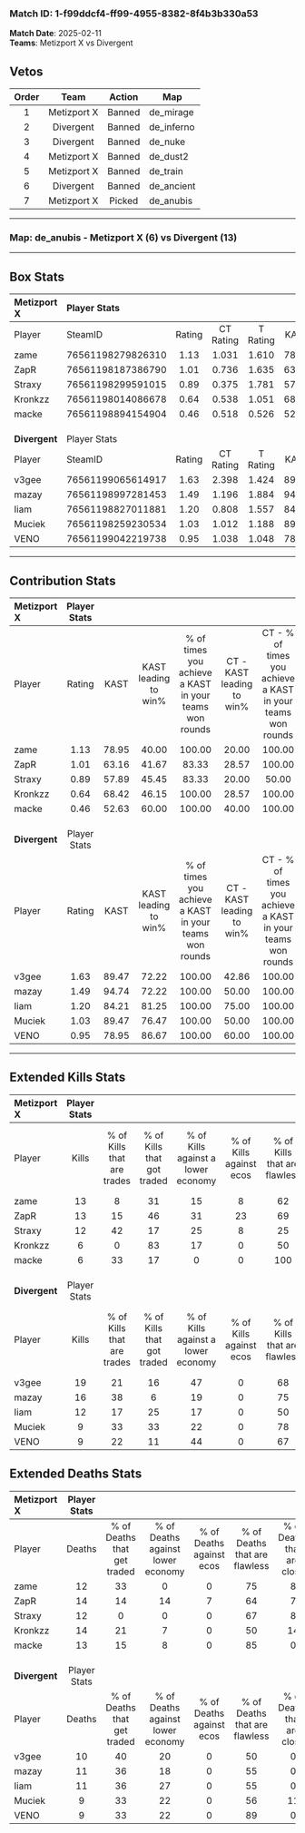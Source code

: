 ### Match ID: 1-f99ddcf4-ff99-4955-8382-8f4b3b330a53  
**Match Date**: 2025-02-11  
**Teams**: Metizport X vs Divergent  

## Vetos  

| Order | Team | Action | Map |
| :---: | :--: | :----: | --- |
| 1 | Metizport X | Banned | de_mirage |
| 2 | Divergent | Banned | de_inferno |
| 3 | Divergent | Banned | de_nuke |
| 4 | Metizport X | Banned | de_dust2 |
| 5 | Metizport X | Banned | de_train |
| 6 | Divergent | Banned | de_ancient |
| 7 | Metizport X | Picked | de_anubis |

---  

### **Map**: de_anubis - Metizport X (6) vs Divergent (13)  
---  

## Box Stats  

| **Metizport X** | Player Stats      |        |           |          |       |      |       |         |        |      |     |
| :- | :- | :-: | :-: | :-: | :-: | :-: | :-: | :-: | :-: | :-: | :-: |
| Player          | SteamID           | Rating | CT Rating | T Rating | KAST  | ADR  | Kills | Assists | Deaths | K/D  | HS% |
| zame            | 76561198279826310 |  1.13  |   1.031   |  1.610   | 78.95 | 66.5 |  13   |    5    |   12   | 1.08 | 30  |
| ZapR            | 76561198187386790 |  1.01  |   0.736   |  1.635   | 63.16 | 82.4 |  13   |    5    |   14   | 0.93 | 69  |
| Straxy          | 76561198299591015 |  0.89  |   0.375   |  1.781   | 57.89 | 62.4 |  12   |    0    |   12   | 1.00 | 50  |
| Kronkzz         | 76561198014086678 |  0.64  |   0.538   |  1.051   | 68.42 | 57.1 |   6   |    3    |   14   | 0.43 | 66  |
| macke           | 76561198894154904 |  0.46  |   0.518   |  0.526   | 52.63 | 31.3 |   6   |    2    |   13   | 0.46 | 33  |
|                 |                   |        |           |          |       |      |       |         |        |      |     |
|                 |                   |        |           |          |       |      |       |         |        |      |     |
|                 |                   |        |           |          |       |      |       |         |        |      |     |
| **Divergent**   | Player Stats      |        |           |          |       |      |       |         |        |      |     |
| Player          | SteamID           | Rating | CT Rating | T Rating | KAST  | ADR  | Kills | Assists | Deaths | K/D  | HS% |
| v3gee           | 76561199065614917 |  1.63  |   2.398   |  1.424   | 89.47 | 97.7 |  19   |    4    |   10   | 1.90 | 68  |
| mazay           | 76561198997281453 |  1.49  |   1.196   |  1.884   | 94.74 | 93.7 |  16   |    4    |   11   | 1.45 | 62  |
| Iiam            | 76561198827011881 |  1.20  |   0.808   |  1.557   | 84.21 | 76.6 |  12   |    7    |   11   | 1.09 | 58  |
| Muciek          | 76561198259230534 |  1.03  |   1.012   |  1.188   | 89.47 | 46.3 |   9   |    1    |   9    | 1.00 | 33  |
| VENO            | 76561199042219738 |  0.95  |   1.038   |  1.048   | 78.95 | 47.1 |   9   |    1    |   9    | 1.00 | 77  |
---  

## Contribution Stats  

| **Metizport X** | Player Stats |       |                      |                                                        |                           |                                                             |                          |                                                            |
| :- | :-: | :-: | :-: | :-: | :-: | :-: | :-: | :-: |
| Player          |    Rating    | KAST  | KAST leading to win% | % of times you achieve a KAST in your teams won rounds | CT - KAST leading to win% | CT - % of times you achieve a KAST in your teams won rounds | T - KAST leading to win% | T - % of times you achieve a KAST in your teams won rounds |
| zame            |     1.13     | 78.95 |        40.00         |                         100.00                         |           20.00           |                           100.00                            |          80.00           |                           100.00                           |
| ZapR            |     1.01     | 63.16 |        41.67         |                         83.33                          |           28.57           |                           100.00                            |          60.00           |                           75.00                            |
| Straxy          |     0.89     | 57.89 |        45.45         |                         83.33                          |           20.00           |                            50.00                            |          66.67           |                           100.00                           |
| Kronkzz         |     0.64     | 68.42 |        46.15         |                         100.00                         |           28.57           |                           100.00                            |          66.67           |                           100.00                           |
| macke           |     0.46     | 52.63 |        60.00         |                         100.00                         |           40.00           |                           100.00                            |          80.00           |                           100.00                           |
|                 |              |       |                      |                                                        |                           |                                                             |                          |                                                            |
|                 |              |       |                      |                                                        |                           |                                                             |                          |                                                            |
|                 |              |       |                      |                                                        |                           |                                                             |                          |                                                            |
| **Divergent**   | Player Stats |       |                      |                                                        |                           |                                                             |                          |                                                            |
| Player          |    Rating    | KAST  | KAST leading to win% | % of times you achieve a KAST in your teams won rounds | CT - KAST leading to win% | CT - % of times you achieve a KAST in your teams won rounds | T - KAST leading to win% | T - % of times you achieve a KAST in your teams won rounds |
| v3gee           |     1.63     | 89.47 |        72.22         |                         100.00                         |           42.86           |                           100.00                            |          90.91           |                           100.00                           |
| mazay           |     1.49     | 94.74 |        72.22         |                         100.00                         |           50.00           |                           100.00                            |          83.33           |                           100.00                           |
| Iiam            |     1.20     | 84.21 |        81.25         |                         100.00                         |           75.00           |                           100.00                            |          83.33           |                           100.00                           |
| Muciek          |     1.03     | 89.47 |        76.47         |                         100.00                         |           50.00           |                           100.00                            |          90.91           |                           100.00                           |
| VENO            |     0.95     | 78.95 |        86.67         |                         100.00                         |           60.00           |                           100.00                            |          100.00          |                           100.00                           |
---  

## Extended Kills Stats  

| **Metizport X** | Player Stats |                            |                            |                                    |                         |                              |                                 |                                       |                    |           |
| :- | :-: | :-: | :-: | :-: | :-: | :-: | :-: | :-: | :-: | :-: |
| Player          |    Kills     | % of Kills that are trades | % of Kills that got traded | % of Kills against a lower economy | % of Kills against ecos | % of Kills that are flawless | % of Kills that are close duels | % of Kills that are assisted by flash | Pistol Round Kills | AWP Kills |
| zame            |      13      |             8              |             31             |                 15                 |            8            |              62              |                8                |                   0                   |         0          |     3     |
| ZapR            |      13      |             15             |             46             |                 31                 |           23            |              69              |                0                |                   0                   |         2          |     0     |
| Straxy          |      12      |             42             |             17             |                 25                 |            8            |              25              |                0                |                   8                   |         3          |     0     |
| Kronkzz         |      6       |             0              |             83             |                 17                 |            0            |              50              |                0                |                   0                   |         0          |     0     |
| macke           |      6       |             33             |             17             |                 0                  |            0            |             100              |                0                |                  17                   |         1          |     0     |
|                 |              |                            |                            |                                    |                         |                              |                                 |                                       |                    |           |
|                 |              |                            |                            |                                    |                         |                              |                                 |                                       |                    |           |
|                 |              |                            |                            |                                    |                         |                              |                                 |                                       |                    |           |
| **Divergent**   | Player Stats |                            |                            |                                    |                         |                              |                                 |                                       |                    |           |
| Player          |    Kills     | % of Kills that are trades | % of Kills that got traded | % of Kills against a lower economy | % of Kills against ecos | % of Kills that are flawless | % of Kills that are close duels | % of Kills that are assisted by flash | Pistol Round Kills | AWP Kills |
| v3gee           |      19      |             21             |             16             |                 47                 |            0            |              68              |                5                |                   5                   |         2          |     0     |
| mazay           |      16      |             38             |             6              |                 19                 |            0            |              75              |                6                |                   0                   |         4          |     0     |
| Iiam            |      12      |             17             |             25             |                 17                 |            0            |              50              |               17                |                   8                   |         0          |     0     |
| Muciek          |      9       |             33             |             33             |                 22                 |            0            |              78              |               11                |                   0                   |         1          |     7     |
| VENO            |      9       |             22             |             11             |                 44                 |            0            |              67              |                0                |                   0                   |         0          |     0     |
## Extended Deaths Stats  

| **Metizport X** | Player Stats |                             |                                   |                          |                               |                            |                           |               |
| :- | :-: | :-: | :-: | :-: | :-: | :-: | :-: | :-: |
| Player          |    Deaths    | % of Deaths that get traded | % of Deaths against lower economy | % of Deaths against ecos | % of Deaths that are flawless | % of Deaths that are close | % of Deaths while blinded | Deaths to AWP |
| zame            |      12      |             33              |                 0                 |            0             |              75               |             8              |             0             |       1       |
| ZapR            |      14      |             14              |                14                 |            7             |              64               |             7              |             0             |       0       |
| Straxy          |      12      |              0              |                 0                 |            0             |              67               |             8              |             0             |       0       |
| Kronkzz         |      14      |             21              |                 7                 |            0             |              50               |             14             |             7             |       3       |
| macke           |      13      |             15              |                 8                 |            0             |              85               |             0              |             8             |       3       |
|                 |              |                             |                                   |                          |                               |                            |                           |               |
|                 |              |                             |                                   |                          |                               |                            |                           |               |
|                 |              |                             |                                   |                          |                               |                            |                           |               |
| **Divergent**   | Player Stats |                             |                                   |                          |                               |                            |                           |               |
| Player          |    Deaths    | % of Deaths that get traded | % of Deaths against lower economy | % of Deaths against ecos | % of Deaths that are flawless | % of Deaths that are close | % of Deaths while blinded | Deaths to AWP |
| v3gee           |      10      |             40              |                20                 |            0             |              50               |             0              |            10             |       0       |
| mazay           |      11      |             36              |                18                 |            0             |              55               |             0              |             0             |       2       |
| Iiam            |      11      |             36              |                27                 |            0             |              55               |             0              |             0             |       1       |
| Muciek          |      9       |             33              |                22                 |            0             |              56               |             11             |            11             |       0       |
| VENO            |      9       |             33              |                22                 |            0             |              89               |             0              |             0             |       0       |
